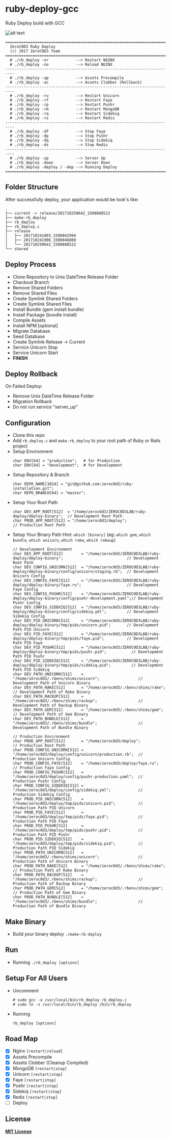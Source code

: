 # ruby-deploy-gcc
Ruby Deploy build with GCC

![alt text](https://github.com/zeroc0d3/ruby-deploy-gcc/blob/master/snapshot/deploy_process1.png)

```
==========================================================================
  ZeroC0D3 Ruby Deploy                                                    
  (c) 2017 ZeroC0D3 Team                                                  
==========================================================================
  # ./rb_deploy -nr            --> Restart NGINX                          
  # ./rb_deploy -no            --> Reload NGINX                           
--------------------------------------------------------------------------
  # ./rb_deploy -ap            --> Assets Precompile                      
  # ./rb_deploy -ac            --> Assets Clobber (Rollback)              
--------------------------------------------------------------------------
  # ./rb_deploy -ru            --> Restart Unicorn                        
  # ./rb_deploy -rf            --> Restart Faye                           
  # ./rb_deploy -rp            --> Restart Pushr                          
  # ./rb_deploy -rm            --> Restart MongoDB                        
  # ./rb_deploy -rq            --> Restart Sidekiq                        
  # ./rb_deploy -rs            --> Restart Redis                          
--------------------------------------------------------------------------
  # ./rb_deploy -df            --> Stop Faye                              
  # ./rb_deploy -dp            --> Stop Pushr                             
  # ./rb_deploy -dq            --> Stop Sidekiq                           
  # ./rb_deploy -ds            --> Stop Redis                             
--------------------------------------------------------------------------
  # ./rb_deploy -up            --> Server Up                              
  # ./rb_deploy -down          --> Server Down                            
  # ./rb_deploy -deploy / -dep --> Running Deploy                         
==========================================================================
```

## Folder Structure
After successfully deploy, your application would be look's like:
```
.
├── current -> release/201710250642_1508888522
├── make-rb_deploy
├── rb_deploy
├── rb_deploy.c
├── release
│   ├── 201710241803_1508842994
│   ├── 201710241906_1508846808
│   └── 201710250642_1508888522
└── shared
```

## Deploy Process
* Clone Repository to Unix DateTime Release Folder
* Checkout Branch
* Remove Shared Folders
* Remove Shared Files
* Create Symlink Shared Folders
* Create Symlink Shared Files
* Install Bundle  (gem install bundle)
* Install Package (bundle install)
* Compile Assets 
* Install NPM [optional]
* Migrate Database
* Seed Database
* Create Symlink Release -> Current
* Service Unicorn Stop
* Service Unicorn Start
* **FINISH**
    
## Deploy Rollback 
On Failed Deploy:
* Remove Unix DateTime Release Folder
* Migration Rollback
* Do not run service "server_up"

## Configuration
* Clone this repo
* Add `rb_deploy.c` and `make-rb_deploy` to your root path of Ruby or Rails project
* Setup Environment
  ```
  char ENV[64] = "production";   # for Production
  char ENV[64] = "development";  # for Development
  ```
* Setup Repository & Branch
  ```
  char REPO_NAME[1024] = "git@github.com:zeroc0d3/ruby-installation.git";
  char REPO_BRANCH[64] = "master";
  ```
* Setup Your Root Path
  ```
  char DEV_APP_ROOT[512]  = "/home/zeroc0d3/ZEROC0D3LAB/ruby-deploy/deploy-binary";  // Development Root Path
  char PROD_APP_ROOT[512] = "/home/zeroc0d3/deploy";                                 // Production Root Path
  ```
* Setup Your Binary Path
  Hint: `which [binary]` (eg: `which gem`, `which bundle`, `which unicorn`, `which rake`, `which rakeup`)
  ```
  // Development Environment
  char DEV_APP_ROOT[512]        = "/home/zeroc0d3/ZEROC0D3LAB/ruby-deploy/deploy-binary";                            // Development Root Path
  char DEV_CONFIG_UNICORN[512]  = "/home/zeroc0d3/ZEROC0D3LAB/ruby-deploy/deploy-binary/config/unicorn/staging.rb";  // Development Unicorn Config
  char DEV_CONFIG_FAYE[512]     = "/home/zeroc0d3/ZEROC0D3LAB/ruby-deploy/deploy-binary/faye.ru";                    // Development Faye Config
  char DEV_CONFIG_PUSHR[512]    = "/home/zeroc0d3/ZEROC0D3LAB/ruby-deploy/deploy-binary/config/pushr-development.yaml";// Development Pushr Config
  char DEV_CONFIG_SIDEKIQ[512]  = "/home/zeroc0d3/ZEROC0D3LAB/ruby-deploy/deploy-binary/config/sidekiq.yml";         // Development Sidekiq Config
  char DEV_PID_UNICORN[512]     = "/home/zeroc0d3/ZEROC0D3LAB/ruby-deploy/deploy-binary/tmp/pids/unicorn.pid";       // Development Path PID Unicorn
  char DEV_PID_FAYE[512]        = "/home/zeroc0d3/ZEROC0D3LAB/ruby-deploy/deploy-binary/tmp/pids/faye.pid";          // Development Path PID Faye
  char DEV_PID_PUSHR[512]       = "/home/zeroc0d3/ZEROC0D3LAB/ruby-deploy/deploy-binary/tmp/pids/pushr.pid";           // Development Path PID Pushr
  char DEV_PID_SIDEKIQ[512]     = "/home/zeroc0d3/ZEROC0D3LAB/ruby-deploy/deploy-binary/tmp/pids/sidekiq.pid";         // Development Path PID Sidekiq
  char DEV_PATH_UNICORN[512]    = "/home/zeroc0d3/.rbenv/shims/unicorn";                 // Development Path of Unicorn Binary
  char DEV_PATH_RAKE[512]       = "/home/zeroc0d3/.rbenv/shims/rake";                    // Development Path of Rake Binary
  char DEV_PATH_RACKUP[512]     = "/home/zeroc0d3/.rbenv/shims/rackup";                  // Development Path of Rackup Binary
  char DEV_PATH_GEM[512]        = "/home/zeroc0d3/.rbenv/shims/gem";                     // Development Path of Gem Binary
  char DEV_PATH_BUNDLE[512]     = "/home/zeroc0d3/.rbenv/shims/bundle";                  // Development Path of Bundle Binary

  // Production Environment
  char PROD_APP_ROOT[512]       = "/home/zeroc0d3/deploy";                               // Production Root Path
  char PROD_CONFIG_UNICORN[512] = "/home/zeroc0d3/deploy/config/unicorn/production.rb";  // Production Unicorn Config
  char PROD_CONFIG_FAYE[512]    = "/home/zeroc0d3/deploy/faye.ru";                       // Production Faye Config
  char PROD_CONFIG_PUSHR[512]   = "/home/zeroc0d3/deploy/config/pushr-production.yaml";  // Production Pushr Config
  char PROD_CONFIG_SIDEKIQ[512] = "/home/zeroc0d3/deploy/config/sidekiq.yml";            // Production Sidekiq Config
  char PROD_PID_UNICORN[512]    = "/home/zeroc0d3/deploy/tmp/pids/unicorn.pid";          // Production Path PID Unicorn
  char PROD_PID_FAYE[512]       = "/home/zeroc0d3/deploy/tmp/pids/faye.pid";             // Production Path PID Faye
  char PROD_PID_PUSHR[512]      = "/home/zeroc0d3/deploy/tmp/pids/pushr.pid";            // Production Path PID Pushr
  char PROD_PID_SIDEKIQ[512]    = "/home/zeroc0d3/deploy/tmp/pids/sidekiq.pid";          // Production Path PID Sidekiq
  char PROD_PATH_UNICORN[512]   = "/home/zeroc0d3/.rbenv/shims/unicorn";                 // Production Path of Unicorn Binary
  char PROD_PATH_RAKE[512]      = "/home/zeroc0d3/.rbenv/shims/rake";                    // Production Path of Rake Binary
  char PROD_PATH_RACKUP[512]    = "/home/zeroc0d3/.rbenv/shims/rackup";                  // Production Path of Rackup Binary
  char PROD_PATH_GEM[512]       = "/home/zeroc0d3/.rbenv/shims/gem";                     // Production Path of Gem Binary
  char PROD_PATH_BUNDLE[512]    = "/home/zeroc0d3/.rbenv/shims/bundle";                  // Production Path of Bundle Binary
  ```   

## Make Binary
* Build your binary deploy
  `./make-rb-deploy`

## Run
* Running 
  `./rb_deploy [options]`

## Setup For All Users
* Uncomment
  ```
  # sudo gcc -o /usr/local/bin/rb_deploy rb_deploy.c 
  # sudo ln -s /usr/local/bin/rb_deploy /bin/rb_deploy
  ```
* Running 
  ```
  rb_deploy [options]
  ```

## Road Map
- [X] Nginx `[restart|reload]`
- [X] Assets Precompile
- [X] Assets Clobber (Cleanup Compiled)
- [X] MongoDB `[restart|stop]`
- [X] Unicorn `[restart|stop]`
- [X] Faye `[restart|stop]`
- [X] Pushr `[restart|stop]`
- [X] Sidekiq `[restart|stop]`
- [X] Redis `[restart|stop]`
- [ ] Deploy

## License
[**MIT License**](https://github.com/zeroc0d3/ruby-deploy-gcc/blob/master/LICENSE)
